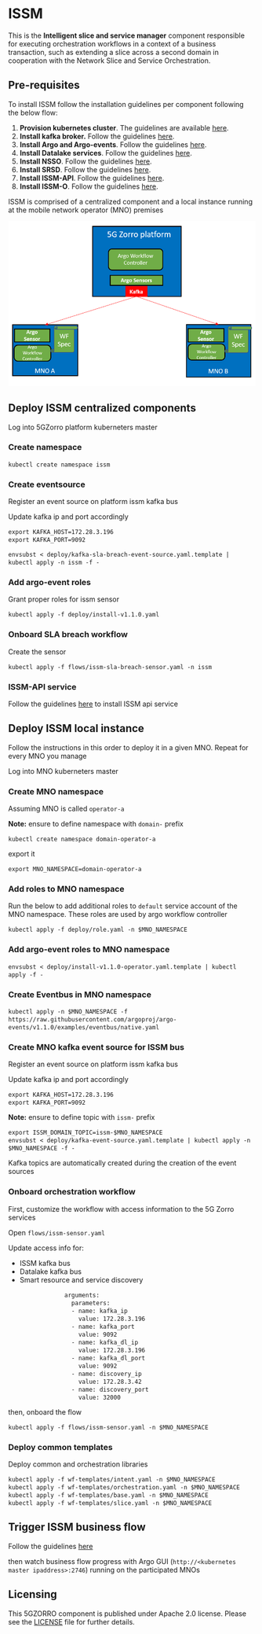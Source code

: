 # ISSM

This is the __Intelligent slice and service manager__ component responsible for executing orchestration workflows in a context of a business transaction, such as extending a slice across a second domain in cooperation with the Network Slice and Service Orchestration.

## Pre-requisites

To install ISSM follow the installation guidelines per component following the below flow:
1. **Provision kubernetes cluster**. The guidelines are available [here](docs/kubernetes.md).
2. **Install kafka broker.** Follow the guidelines [here](docs/kafka.md).
3. **Install Argo and Argo-events**. Follow the guidelines [here](docs/argo.md).
4. **Install Datalake services**. Follow the guidelines [here](https://github.com/5GZORRO/datalake).
5. **Install NSSO**. Follow the guidelines [here](https://github.com/5GZORRO/nsso).
6. **Install SRSD**. Follow the guidelines [here](https://github.com/5GZORRO/Smart-Resource-and-Service-Discovery-application/tree/main/demo_June_21).
7. **Install ISSM-API**. Follow the guidelines [here](api).
8. **Install ISSM-O**. Follow the guidelines [here](https://github.com/5GZORRO/issm-optimizer).

ISSM is comprised of a centralized component and a local instance running at the mobile network operator (MNO) premises

![Testbed](images/issm-distributed.png)


## Deploy ISSM centralized components

Log into 5GZorro platform kuberneters master

### Create namespace

```
kubectl create namespace issm
```

### Create eventsource

Register an event source on platform issm kafka bus

Update kafka ip and port accordingly

```
export KAFKA_HOST=172.28.3.196
export KAFKA_PORT=9092
```

```
envsubst < deploy/kafka-sla-breach-event-source.yaml.template | kubectl apply -n issm -f -
```

### Add argo-event roles

Grant proper roles for issm sensor

```
kubectl apply -f deploy/install-v1.1.0.yaml
```

### Onboard SLA breach workflow

Create the sensor

```
kubectl apply -f flows/issm-sla-breach-sensor.yaml -n issm
```

### ISSM-API service

Follow the guidelines [here](api/README.md) to install ISSM api service

## Deploy ISSM local instance

Follow the instructions in this order to deploy it in a given MNO. Repeat for every MNO you manage

Log into MNO kuberneters master

### Create MNO namespace

Assuming MNO is called `operator-a`

**Note:** ensure to define namespace with `domain-` prefix

```
kubectl create namespace domain-operator-a
```

export it

```
export MNO_NAMESPACE=domain-operator-a
```


### Add roles to MNO namespace

Run the below to add additional roles to `default` service account of the MNO namespace. These roles are used by argo workflow controller

```
kubectl apply -f deploy/role.yaml -n $MNO_NAMESPACE
```

### Add argo-event roles to MNO namespace

```
envsubst < deploy/install-v1.1.0-operator.yaml.template | kubectl apply -f -
```

### Create Eventbus in MNO namespace

```
kubectl apply -n $MNO_NAMESPACE -f https://raw.githubusercontent.com/argoproj/argo-events/v1.1.0/examples/eventbus/native.yaml
```

### Create MNO kafka event source for ISSM bus

Register an event source on platform issm kafka bus

Update kafka ip and port accordingly

```
export KAFKA_HOST=172.28.3.196
export KAFKA_PORT=9092
```

**Note:** ensure to define topic with `issm-` prefix

```
export ISSM_DOMAIN_TOPIC=issm-$MNO_NAMESPACE
envsubst < deploy/kafka-event-source.yaml.template | kubectl apply -n $MNO_NAMESPACE -f -
```

Kafka topics are automatically created during the creation of the event sources


### Onboard orchestration workflow

First, customize the workflow with access information to the 5G Zorro services

Open `flows/issm-sensor.yaml`

Update access info for:

* ISSM kafka bus
* Datalake kafka bus
* Smart resource and service discovery

```
                arguments:
                  parameters:
                  - name: kafka_ip
                    value: 172.28.3.196
                  - name: kafka_port
                    value: 9092
                  - name: kafka_dl_ip
                    value: 172.28.3.196
                  - name: kafka_dl_port
                    value: 9092
                  - name: discovery_ip
                    value: 172.28.3.42
                  - name: discovery_port
                    value: 32000
```

then, onboard the flow

```
kubectl apply -f flows/issm-sensor.yaml -n $MNO_NAMESPACE
```

### Deploy common templates

Deploy common and orchestration libraries

```
kubectl apply -f wf-templates/intent.yaml -n $MNO_NAMESPACE
kubectl apply -f wf-templates/orchestration.yaml -n $MNO_NAMESPACE
kubectl apply -f wf-templates/base.yaml -n $MNO_NAMESPACE
kubectl apply -f wf-templates/slice.yaml -n $MNO_NAMESPACE
```

## Trigger ISSM business flow

Follow the guidelines [here](./api/README.md#api)

then watch business flow progress with Argo GUI (`http://<kubernetes master ipaddress>:2746`) running on the participated MNOs

## Licensing

This 5GZORRO component is published under Apache 2.0 license. Please see the [LICENSE](./LICENSE) file for further details.